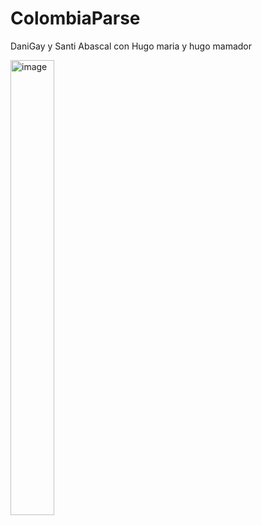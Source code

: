 # ColombiaParse
DaniGay y Santi Abascal con Hugo maria y hugo mamador 

<img width="70" height="728" alt="image" src="https://github.com/user-attachments/assets/864770c8-a9a3-4838-b996-1e338b83562e" />



